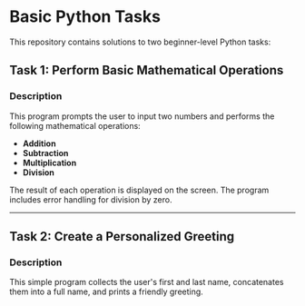 # Basic Python Tasks

This repository contains solutions to two beginner-level Python tasks:

## Task 1: Perform Basic Mathematical Operations

### Description
This program prompts the user to input two numbers and performs the following mathematical operations:
- **Addition**
- **Subtraction**
- **Multiplication**
- **Division**

The result of each operation is displayed on the screen. The program includes error handling for division by zero.


---

## Task 2: Create a Personalized Greeting

### Description
This simple program collects the user's first and last name, concatenates them into a full name, and prints a friendly greeting.

